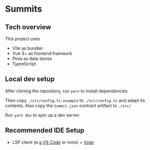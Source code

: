 # Summits 

## Tech overview
This project uses 
- Vite as bundler 
- Vue 3+ as frontend framwork
- Pinia as data stores 
- TypreScript

## Local dev setup
After cloning the repository, run `yarn` to install dependencies. 

Then copy `./src/config.ts.example` to `./src/config.ts` and adapt its contents. 
Also copy the `Summit.json` contract artifact to `./src/`

Run `yarn dev` to spin up a dev server. 

## Recommended IDE Setup

- LSP client (e.g.[VS Code](https://code.visualstudio.com/) or nvim) + [Volar](https://marketplace.visualstudio.com/items?itemName=Vue.volar)
